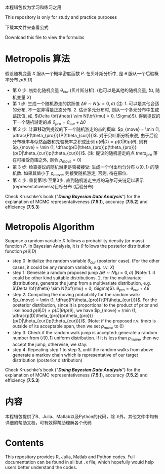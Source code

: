 本程辑包仅为学习和练习之用

This repository is only for study and practice purposes

下载本文件来查看公式

Download this file to view the formulas

# Metropolis 算法

假设随机变量 $X$ 服从一个概率密度函数 $P$. 在贝叶斯分析中, 是 $\theta$ 服从一个后验概率分布 $p(\theta|D)$

- 第 0 步: 初始化随机变量 $\theta_{cur}$ (贝叶斯分析). (也可以是其他的随机变量, 如, 随机变量 $X$)
- 第 1 步: 生成一个随机游走的跳跃值 $\Delta \theta \sim N(\mu = 0, \sigma)$ (注: 1. 可以是其他合适的分布, 不一定非得是正态分布. 2. 估计多元分布时, 则从一个多元分布中生成跳跃值, 如, $\Delta \bf{\theta} \sim N(\bf{\mu} = 0, \Sigma)$). 得到提议的下一个随机游走的点 $\theta_{pro} = \theta_{cur} + \Delta \theta$
- 第 2 步: 计算移动到提议的下一个随机游走的点的概率: $p_{move} = \min (1, \dfrac{P(\theta_{pro})}{P(\theta_{cur})})$. 对于贝叶斯分析来说, 由于后验分布概率与似然函数和先验概率之积成比例 $p(\theta|D) \propto p(D|\theta)p(\theta)$, 则有 $p_{move} = \min (1, \dfrac{p(D|\theta_{pro})p(\theta_{pro})}{p(D|\theta_{cur})p(\theta_{cur})})$. (注: 提议的随机游走的点 $theta_{pro}$ 落在可接受范围之外, 则令 $p_{move} = 0$)
- 第 3 步: 检查提议的随机游走是否被接受: 生成一个付出均匀分布 $U(0,1)$ 的随机数. 如果其值小于 $p_{move}$, 则接受随机游走; 否则, 待在原位.
- 第 4 步: 重复第1步至第3步, 直到随机游走生成的马尔可夫链足以表示(representativeness)目标分布 (后验分布)

Check Kruschke's book ("***Doing Bayesian Data Analysis***") for the explanation of MCMC representativeness (**7.5.1**), accuracy (**7.5.2**) and efficiency (**7.5.3**)

# Metropolis Algorithm

Suppose a random variable $X$ follows a probability density (or mass) function $P$.  In Bayesian Analysis, it is $\theta$ follows the posterior distribution function $p(\theta|D)$

- step 0: Initialize the random variable $\theta_{cur}$ (posterior case). (For the other cases, it could be any random variable, e.g. r.v. $X$)
- step 1: Generate a random proposed jump $\Delta \theta \sim N(\mu = 0, \sigma)$ (Note: 1. it could be other kind suitable distributions. 2. for the multivariate distributions, generate the jump from a multivariate distribution, e.g. $\Delta \bf{\theta} \sim N(\bf{\mu} = 0, \Sigma)$). $\theta_{pro} = \theta_{cur} + \Delta \theta$
- step 2: Computing the moving probability for the random walk: $p_{move} = \min (1, \dfrac{P(\theta_{pro})}{P(\theta_{cur})})$. For the posterior distribution, since it is proportional to the product of prior and likelihood $p(\theta|D) \propto p(D|\theta)p(\theta)$, we have $p_{move} = \min (1, \dfrac{p(D|\theta_{pro})p(\theta_{pro})}{p(D|\theta_{cur})p(\theta_{cur})})$. (Note: if the proposed r.v. $theta$ is outside of its acceptable span, then we set $p_{move}$ to $0$)
- step 3: Check if the random walk jump is accepted: generate a random number from $U(0,1)$ uniform distribution. If it is less than $p_{move}$, then we accept the jump, otherwise, we stay.
- step 4: Repeating step 1 to step 3, until the random walks from above generate a markov chain which is representative of our target distribution (posterior distribution)

Check Kruschke's book ("***Doing Bayesian Data Analysis***") for the explanation of MCMC representativeness (**7.5.1**), accuracy (**7.5.2**) and efficiency (**7.5.3**)

# 内容
本程辑包提供了R、Julia、Matlab以及Python的代码，除`.R`外，其他文件中均有详细的帮助文档，可有效得帮助理解各个代码

# Contents
This repository provides R, Julia, Matlab and Python codes. Full documentation can be found in all but `.R` file, which hopefully would help users better understand the codes.